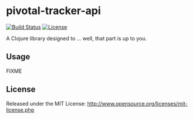 # pivotal-tracker-api
[![Build Status](https://travis-ci.org/edgibbs/pivotal-tracker-api.svg?branch=master)](https://travis-ci.org/edgibbs/pivotal-tracker-api)
[![License](http://img.shields.io/:license-mit-blue.svg)](http://doge.mit-license.org)

A Clojure library designed to ... well, that part is up to you.

## Usage

FIXME

## License

Released under the MIT License:
<http://www.opensource.org/licenses/mit-license.php>
